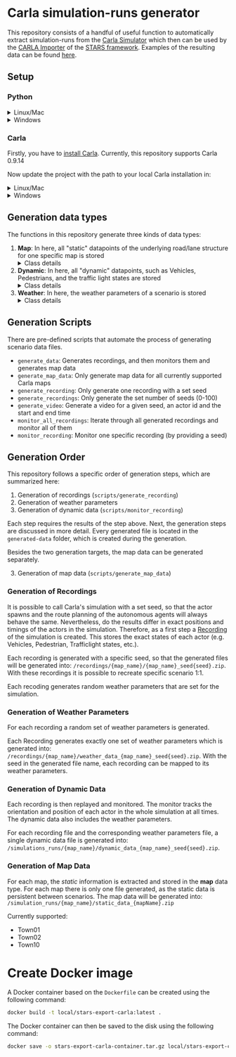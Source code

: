 # Carla simulation-runs generator

This repository consists of a handful of useful function to automatically extract simulation-runs from the
[Carla Simulator](https://carla.org/) which then can be used by
the [CARLA Importer](https://github.com/tudo-aqua/stars/tree/main/stars-import-carla)
of the [STARS framework](https://github.com/tudo-aqua/stars). Examples of the resulting data can be
found [here](https://zenodo.org/record/8131947).

## Setup

### Python

<details>

  <summary>Linux/Mac</summary>

### Python 3.7

To use the functions of this repository you need Python 3.7. Follow the instructions on
the [official website](https://www.python.org/downloads/release/python-370/)
to install Python 3.7 on your system.

### Virtual Environment

This repository requires a virtual environment. Follow these instructions to initialize a new virtual environment.

Install "virtualenv"

1. ``python3 -m pip install --user --upgrade pip``
2. ``python3 -m pip install --user virtualenv``

Now navigate to the root folder of this repository.

3. ``cd your/local/folder/stars-export-carla``

Create a virtual environment.

4. ``python3 -m venv venv``

Your virtual environment is now setup.

### Install Requirements

This repository depends on specific libraries to be correctly loaded into the virtual environment.
To install these requirements follow these instructions:

Now navigate to the root folder of this repository.

1. ``cd your/local/folder/stars-export-carla``

Install the ``requirements.txt``

2. ``./venv/Scripts/python -m pip install -r ./requirements.txt``

This will install all necessary requirements.

</details>

<details>

  <summary>Windows</summary>

### Python 3.7

To use the functions of this repository you need Python 3.7. Follow the instructions on
the [official website](https://www.python.org/downloads/release/python-370/)
to install Python 3.7 on your system.

### Virtual Environment

This repository requires a virtual environment. Follow these instructions to initialize a new virtual environment.

Install "virtualenv"

1. ``py -m pip install --user --upgrade pip``
2. ``py -m pip install --user virtualenv``

Now navigate to the root folder of this repository.

3. ``cd your/local/folder/stars-export-carla``

Create a virtual environment.

4. ``py -m venv venv``

Your virtual environment is now setup.

### Install Requirements

This repository depends on specific libraries to be correctly loaded into the virtual environment.
To install these requirements follow these instructions:

Now navigate to the root folder of this repository.

1. ``cd your/local/folder/stars-export-carla``

Install the ``requirements.txt``

2. ``./venv/Scripts/python.exe -m pip install -r ./requirements.txt``

This will install all necessary requirements.

</details>

### Carla

Firstly, you have to [install Carla](https://github.com/carla-simulator/carla/releases/tag/0.9.14). Currently, this
repository
supports Carla 0.9.14

Now update the project with the path to your local Carla installation in:
<details><summary>Linux/Mac</summary>

`scripts/shell_scripts/config.sh`
</details>
<details><summary>Windows</summary>

`scripts/batch_scripts/config.bat`
</details>

## Generation data types

The functions in this repository generate three kinds of data types:

1. **Map**: In here, all "static" datapoints of the underlying road/lane structure for one specific map is
   stored
   <details><summary>Class details</summary>
    - DataBlock
    - DataRoad
    - DataLane
    - DataLaneMidpoint
    - DataSpeedLimit
    - DataContactArea
    - DataLandmark
    - DataStaticTrafficLight
    - DataContactLaneInfo
   </details>
2. **Dynamic**: In here, all "dynamic" datapoints, such as Vehicles, Pedestrians, and the traffic light states are
   stored
   <details><summary>Class details</summary>
    - TickData
    - DataActorPosition
    - DataActor
    - DataTrafficLight
    - DataPedestrian
    - DataTrafficSign
    - DataVehicle
   </details>
3. **Weather**: In here, the weather parameters of a scenario is stored
   <details><summary>Class details</summary>
    - DataWeatherParameters
   </details>

## Generation Scripts

There are pre-defined scripts that automate the process of generating scenario data files.

- ``generate_data``: Generates recordings, and then monitors them and generates map data
- ``generate_map_data``: Only generate map data for all currently supported Carla maps
- ``generate_recording``: Only generate one recording with a set seed
- ``generate_recordings``: Only generate the set number of seeds (0-100)
- ``generate_video``: Generate a video for a given seed, an actor id and the start and end time
- ``monitor_all_recordings``: Iterate through all generated recordings and monitor all of them
- ``monitor_recording``: Monitor one specific recording (by providing a seed)

## Generation Order

This repository follows a specific order of generation steps, which are summarized here:

1. Generation of recordings (`scripts/generate_recording`)
2. Generation of weather parameters
3. Generation of dynamic data (`scripts/monitor_recording`)

Each step requires the results of the step above. Next, the generation steps are discussed in more detail.
Every generated file is located in the ``generated-data`` folder, which is created during the generation.

Besides the two generation targets, the map data can be generated separately.

3. Generation of map data (`scripts/generate_map_data`)

### Generation of Recordings

It is possible to call Carla's simulation with a set seed, so that the actor spawns and the route planning of the
autonomous
agents will always behave the same. Nevertheless, do the results differ in exact positions and timings of the actors in
the
simulation. Therefore, as a first step a [Recording](https://carla.readthedocs.io/en/latest/adv_recorder/#recording) of
the
simulation is created. This stores the exact states of each actor (e.g. Vehicles, Pedestrian, Trafficlight states,
etc.).

Each recording is generated with a specific seed, so that the generated files will be generated into:
``/recordings/{map_name}/{map_name}_seed{seed}.zip``.
With these recordings it is possible to recreate specific scenario 1:1.

Each recoding generates random weather parameters that are set for the simulation.

### Generation of Weather Parameters

For each recording a random set of weather parameters is generated.

Each Recording generates exactly one set of weather parameters which is generated into:
``/recordings/{map_name}/weather_data_{map_name}_seed{seed}.zip``. With the seed in the generated file name,
each recording can be mapped to its weather parameters.

### Generation of Dynamic Data

Each recording is then replayed and monitored. The monitor tracks the orientation and position of each actor in the
whole
simulation at all times. The dynamic data also includes the weather parameters.

For each recording file and the corresponding weather parameters file, a single dynamic data file is generated into:
``/simulations_runs/{map_name}/dynamic_data_{map_name}_seed{seed}.zip``.

### Generation of Map Data

For each map, the _static_ information is extracted and stored in
the **map** data type. For each map there is only one file generated, as the static data is persistent between
scenarios.
The map data will be generated into:  ``/simulation_runs/{map_name}/static_data_{mapName}.zip``

Currently supported:

- Town01
- Town02
- Town10

# Create Docker image
A Docker container based on the `Dockerfile` can be created using the following command:
```bash
docker build -t local/stars-export-carla:latest .
```

The Docker container can then be saved to the disk using the following command:
```bash
docker save -o stars-export-carla-container.tar.gz local/stars-export-carla:latest
```
